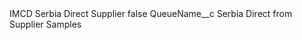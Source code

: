 <?xml version="1.0" encoding="UTF-8"?>
<CustomMetadata xmlns="http://soap.sforce.com/2006/04/metadata" xmlns:xsi="http://www.w3.org/2001/XMLSchema-instance" xmlns:xsd="http://www.w3.org/2001/XMLSchema">
    <label>IMCD Serbia Direct Supplier</label>
    <protected>false</protected>
    <values>
        <field>QueueName__c</field>
        <value xsi:type="xsd:string">Serbia Direct from Supplier Samples</value>
    </values>
</CustomMetadata>
